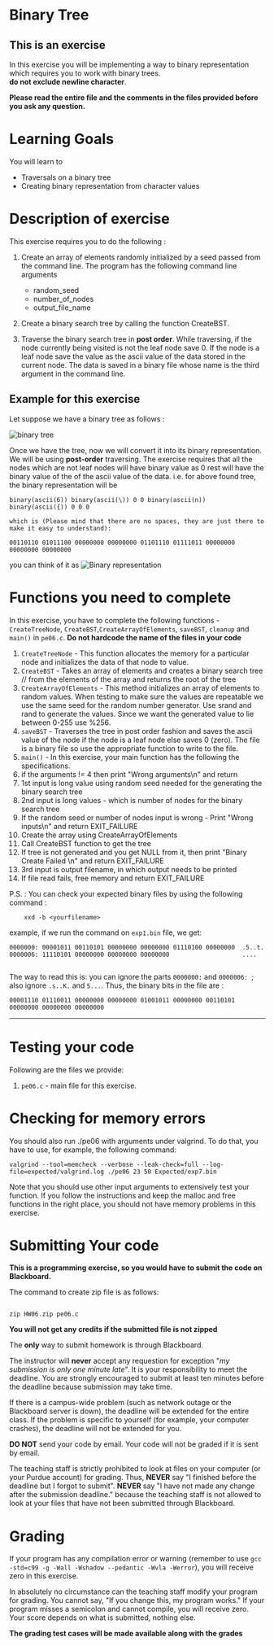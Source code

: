 # Binary Tree

## This is an exercise
In this exercise you will be implementing a way to binary representation which requires you to work with binary trees.  
**do not exclude newline character**.

<strong>Please read the entire file and the comments in the files provided before you ask any question.</strong><br>

# Learning Goals
You will learn to
* Traversals on a binary tree
* Creating binary representation from character values

# Description of exercise
This exercise requires you to do the following :
1. Create an array of elements randomly initialized by a seed passed from the command line. The program has the following command line arguments
	* random_seed 
	* number_of_nodes 
	* output_file_name
	
2. Create a binary search tree by calling the function CreateBST. 
3. Traverse the binary search tree in **post order**. While traversing, if the node currently being visited is not the leaf node save 0. If the node is a leaf node save the value as the ascii value of the data stored in the current node. The data is saved in a binary file whose name is the third argument in the command line.

## Example for this exercise

Let suppose we have a binary tree as follows :

![binary tree](images/binaryTree.png)

Once we have the tree, now we will convert it into its binary representation. We will be using **post-order** traversing.
The exercise requires that all the nodes which are not leaf nodes will have binary value as 0 rest will have the binary value of the of the ascii value of the data.
i.e. for above found tree, the binary representation will be
```
binary(ascii(6)) binary(ascii(\)) 0 0 binary(ascii(n)) binary(ascii({)) 0 0 0

which is (Please mind that there are no spaces, they are just there to make it easy to understand):

00110110 01011100 00000000 00000000 01101110 01111011 00000000 00000000 00000000

```
you can think of it as ![Binary representation](images/printTree.png)

# Functions you need to complete
In this exercise, you have to complete the following functions - `CreateTreeNode`, `CreateBST`,`CreateArrayOfElements`, `saveBST`, `cleanup` and `main()` in `pe06.c`.
**Do not hardcode the name of the files in your code**
1. `CreateTreeNode` -  This function allocates the memory for a particular node and initializes the data of that node to value.
2. `CreateBST` - Takes an array of elements and creates a binary search tree
// from the elements of the array and returns the root of the tree
3. `CreateArrayOfElements` -  This method initializes an array of elements to random values. When testing to make sure the values are repeatable we use the same seed for the random number generator. Use srand and rand to generate the values. Since we want the generated value to lie between 0-255 use %256. 
4. `saveBST` - Traverses the tree in post order fashion and saves the ascii value of the node if the node is a leaf node
else saves 0 (zero). The file is a binary file so use the appropriate function to write to the file.
5. `main()` - In this exercise, your main function has the following the specifications.
  1. if the arguments != 4 then print "Wrong arguments\n" and return
  2. 1st input is long value using random seed needed for the generating the binary search tree
  3. 2nd input is long values - which is number of nodes for the binary search tree
  4. If the random seed or number of nodes input is wrong - Print "Wrong inputs\n" and return EXIT_FAILURE
  5. Create the array using CreateArrayOfElements
  5. Call CreateBST function to get the tree
  6. If tree is not generated and you get NULL from it, then print "Binary Create Failed \n" and return EXIT_FAILURE
  7. 3rd input is output filename, in which output needs to be printed
  8. If file read fails, free memory and return EXIT_FAILURE

P.S. :  You can check your expected binary files by using the following command :

```
	xxd -b <yourfilename>
```

example, if we run the command on `exp1.bin` file, we get:


```
0000000: 00001011 00110101 00000000 00000000 01110100 00000000  .5..t.
0000006: 11110101 00000000 00000000 00000000                    ....
    
```


The way to read this is: you can ignore the parts `0000000:` and `0000006: `; also ignore `.s..K.` and `5...`. Thus, the binary bits in the file are :

```
00001110 01110011 00000000 00000000 01001011 00000000 00110101 00000000 00000000 00000000

```
 

---------------------
# Testing your code
Following are the files we provide:
1. `pe06.c` - main file for this exercise.


# Checking for memory errors
You should also run ./pe06 with arguments under valgrind. To do that, you have to use, for example, the following command:
```
valgrind --tool=memcheck --verbose --leak-check=full --log-file=expected/valgrind.log ./pe06 23 50 Expected/exp7.bin
```

Note that you should use other input arguments to extensively test your function. If you follow the instructions and keep the malloc and free functions in the right place, you should not have memory problems in this exercise.


# Submitting Your code
**This is a programming exercise, so you would have to submit the code on Blackboard.**

The command to create zip file is as follows:
```

zip HW06.zip pe06.c

```
<strong>You will not get any credits if the submitted file is not zipped</strong>

The **only** way to submit homework is through Blackboard.

The instructor will **never** accept any requestion for exception "*my
submission is only one minute late*".  It is your responsibility to
meet the deadline.  You are strongly encouraged to submit at least ten
minutes before the deadline because submission may take time.

If there is a campus-wide problem (such as network outage or the
Blackboard server is down), the deadline will be extended for the
entire class. If the problem is specific to yourself (for example,
your computer crashes), the deadline will not be extended for
you.

**DO NOT** send your code by email. Your code will not be graded
  if it is sent by email.

The teaching staff is strictly prohibited to look at files on your
computer (or your Purdue account) for grading. Thus, **NEVER** say "I
finished before the deadline but I forgot to submit".  **NEVER** say "I have
not made any change after the submission deadline." because the
teaching staff is not allowed to look at your files that have not been
submitted through Blackboard.


# Grading
If your program has any compilation error or warning (remember to use
`gcc -std=c99 -g -Wall -Wshadow --pedantic -Wvla -Werror`), you will
receive zero in this exercise.

In absolutely no circumstance can the teaching staff modify your
program for grading.  You cannot say, "If you change this, my program
works." If your program misses a semicolon and cannot compile, you
will receive zero.  Your score depends on what is submitted, nothing
else.

**The grading test cases will be made available along with the grades**
